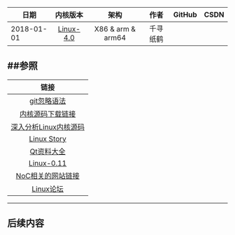 
| 日期 | 内核版本 | 架构| 作者 | GitHub| CSDN |
| ------- |:-------:|:-------:|:-------:|:-------:|:-------:|
| 2018-01-01 | [Linux-4.0](http://lxr.free-electrons.com/source/?v=4.0) | X86 & arm & arm64 | 千寻纸鹤 |  |  |


##参照
-------

|   链接   |
|:-------:|
| [git忽略语法](https://github.com/github/gitignore) |
| [内核源码下载链接](https://www.kernel.org/) |
| [ 深入分析Linux内核源码](http://treelib.com/book-detail-id-33-aid-2158.html) |
| [Linux Story](https://linuxstory.org/) |
| [Qt资料大全](http://blog.csdn.net/liang19890820/article/details/51752029) |
| [Linux-0.11](https://github.com/tinyclub/linux-0.11-lab/blob/master/README.md) |
| [NoC相关的网站链接](https://www.douban.com/group/topic/2837287/) |
| [Linux论坛](https://www.linux.org/articles/) |


-------
## 后续内容
